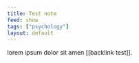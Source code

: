 ```yaml
---
title: Test note
feed: show
tags: ["psychology"]
layout: default
---
```


lorem ipsum dolor sit amen [[backlink test]]. 